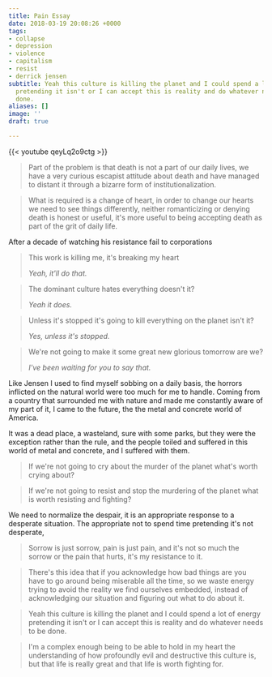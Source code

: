 ```yaml
---
title: Pain Essay
date: 2018-03-19 20:08:26 +0000
tags:
- collapse
- depression
- violence
- capitalism
- resist
- derrick jensen
subtitle: Yeah this culture is killing the planet and I could spend a lot of energy
  pretending it isn't or I can accept this is reality and do whatever needs to be
  done.
aliases: []
image: ''
draft: true

---
```

{{< youtube qeyLq2o9ctg >}}

> Part of the problem is that death is not a part of our daily lives, we have a very curious escapist attitude about death and have managed to distant it through a bizarre form of institutionalization.

> What is required is a change of heart, in order to change our hearts we need to see things differently, neither romanticizing or denying death is honest or useful, it's more useful to being accepting death as part of the grit of daily life.

After a decade of watching his resistance fail to corporations

> This work is killing me, it's breaking my heart
>
> _Yeah, it'll do that._

> The dominant culture hates everything doesn't it?
>
> _Yeah it does._

> Unless it's stopped it's going to kill everything on the planet isn't it?
>
> _Yes, unless it's stopped._

> We're not going to make it some great new glorious tomorrow are we?
>
> _I've been waiting for you to say that._

Like Jensen I used to find myself sobbing on a daily basis, the horrors inflicted on the natural world were too much for me to handle. Coming from a country that surrounded me with nature and made me constantly aware of my part of it, I came to the future, the the metal and concrete world of America.

It was a dead place, a wasteland, sure with some parks, but they were the exception rather than the rule, and the people toiled and suffered in this world of metal and concrete, and I suffered with them.

> If we're not going to cry about the murder of the planet what's worth crying about?

> If we're not going to resist and stop the murdering of the planet what is worth resisting and fighting?

We need to normalize the despair, it is an appropriate response to a desperate situation. The appropriate not to spend time pretending it's not desperate, 

> Sorrow is just sorrow, pain is just pain, and it's not so much the sorrow or the pain that hurts, it's my resistance to it.  

> There's this idea that if you acknowledge how bad things are you have to go around being miserable all the time, so we waste energy trying to avoid the reality we find ourselves embedded, instead of acknowledging our situation and figuring out what to do about it.

> Yeah this culture is killing the planet and I could spend a lot of energy pretending it isn't or I can accept this is reality and do whatever needs to be done.

> I'm a complex enough being to be able to hold in my heart the understanding of how profoundly evil and destructive this culture is, but that life is really great and that life is worth fighting for.